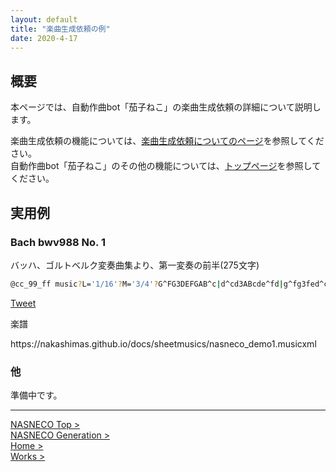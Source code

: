 ```yaml
---
layout: default
title: "楽曲生成依頼の例"
date: 2020-4-17
---
```


## 概要

本ページでは、自動作曲bot「茄子ねこ」の楽曲生成依頼の詳細について説明します。

楽曲生成依頼の機能については、[楽曲生成依頼についてのページ](https://nakashimas.github.io/docs/works/nasneco_generation.html)を参照してください。  
自動作曲bot「茄子ねこ」のその他の機能については、[トップページ](https://nakashimas.github.io/docs/works/nasneco.html)を参照してください。

## 実用例

### Bach bwv988 No. 1

バッハ、ゴルトベルク変奏曲集より、第一変奏の前半(275文字)

```sh
@cc_99_ff music?L='1/16'?M='3/4'?G^FG3DEFGAB^c|d^cd3ABcde^fd|g^fg3fed^ceAG|^FED^CDFA,G,^F,A,D,2|z2d=cd2G2B,2d2|z2ede2A2C2e2|z2^fef2d2a2c2|c2B2zGBdgdga|bgdBGBdgbg^fe|ae^cA^FAcea^fed|gdBGEGBdg^fed|^cGE^CA,CEGcedc|d2^F,2F,2A2d2^f2|B2G,2G,2B2e2g2|^ceAG^FAd^fgedc|^fd^cBAG^FED4:|;
```

<a href="https://twitter.com/share?ref_src=twsrc%5Etfw" class="twitter-share-button" data-show-count="false" data-text="@cc_99_ff music?L='1/16'?M='3/4'?G^FG3DEFGAB^c|d^cd3ABcde^fd|g^fg3fed^ceAG|^FED^CDFA,G,^F,A,D,2|z2d=cd2G2B,2d2|z2ede2A2C2e2|z2^fef2d2a2c2|c2B2zGBdgdga|bgdBGBdgbg^fe|ae^cA^FAcea^fed|gdBGEGBdg^fed|^cGE^CA,CEGcedc|d2^F,2F,2A2d2^f2|B2G,2G,2B2e2g2|^ceAG^FAd^fgedc|^fd^cBAG^FED4:|;">
    Tweet
</a>
<script async src="https://platform.twitter.com/widgets.js" charset="utf-8"></script>

楽譜

<div class="verovio-content">https://nakashimas.github.io/docs/sheetmusics/nasneco_demo1.musicxml</div>

### 他

準備中です。

<hr>

[NASNECO Top >](https://nakashimas.github.io/docs/works/nasneco.html)  
[NASNECO Generation >](https://nakashimas.github.io/docs/works/nasneco_generation.html)  
[Home >](https://nakashimas.github.io/index.html)  
[Works >](https://nakashimas.github.io/docs/works/works.html)